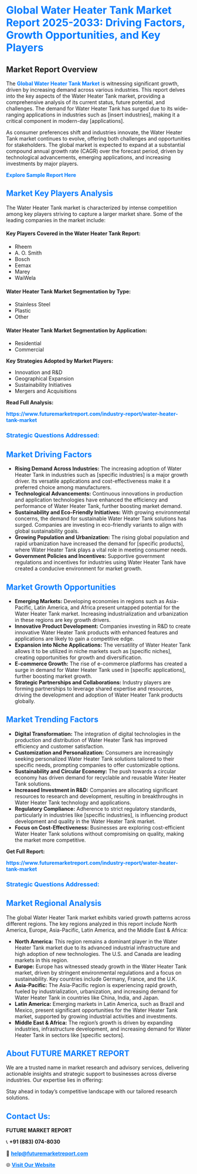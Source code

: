 <h1 style="color: #007BFF;">Global Water Heater Tank Market Report 2025-2033: Driving Factors, Growth Opportunities, and Key Players</h1>

<section id="overview">
<h2>Market Report Overview</h2>
<p>The <a href="https://www.futuremarketreport.com/industry-report/water-heater-tank-market" style="color: #007BFF; text-decoration: none;"><strong>Global Water Heater Tank Market</strong></a> is witnessing significant growth, driven by increasing demand across various industries. This report delves into the key aspects of the Water Heater Tank market, providing a comprehensive analysis of its current status, future potential, and challenges. The demand for Water Heater Tank has surged due to its wide-ranging applications in industries such as [insert industries], making it a critical component in modern-day [applications].</p>
<p>As consumer preferences shift and industries innovate, the Water Heater Tank market continues to evolve, offering both challenges and opportunities for stakeholders. The global market is expected to expand at a substantial compound annual growth rate (CAGR) over the forecast period, driven by technological advancements, emerging applications, and increasing investments by major players.</p>
</section>

<section id="overview">
<p><a href="https://www.futuremarketreport.com/request-sample/reportId=84703" style="color: #007BFF; text-decoration: none;"><strong>Explore Sample Report Here</strong></a></p>
</section>

<section id="key-players">
<h2 style="color: #007BFF;">Market Key Players Analysis</h2>
<p>The Water Heater Tank market is characterized by intense competition among key players striving to capture a larger market share. Some of the leading companies in the market include:</p>
<h4>Key Players Covered in the Water Heater Tank Report:</h4>
<ul><li>Rheem</li><li>A. O. Smith</li><li>Bosch</li><li>Eemax</li><li>Marey</li><li>WaiWela</li></ul>
<h4>Water Heater Tank Market Segmentation by Type:</h4>
<ul><li>Stainless Steel</li><li>Plastic</li><li>Other</li></ul>

<h4>Water Heater Tank Market Segmentation by Application:</h4>
<ul><li>Residential</li><li>Commercial</li></ul>
<p><strong>Key Strategies Adopted by Market Players:</strong></p>
<ul>
<li>Innovation and R&D</li>
<li>Geographical Expansion</li>
<li>Sustainability Initiatives</li>
<li>Mergers and Acquisitions</li>
</ul>
</section>

<section>
<p><strong>Read Full Analysis: </strong></p><a href="https://www.futuremarketreport.com/industry-report/water-heater-tank-market" style="color: #007BFF; text-decoration: none;"><strong>https://www.futuremarketreport.com/industry-report/water-heater-tank-market</strong></a>
<h3 style="color: #007BFF;">Strategic Questions Addressed:</h3>
</section>

<section id="driving-factors">
<h2 style="color: #007BFF;">Market Driving Factors</h2>
<ul>
<li><strong>Rising Demand Across Industries:</strong> The increasing adoption of Water Heater Tank in industries such as [specific industries] is a major growth driver. Its versatile applications and cost-effectiveness make it a preferred choice among manufacturers.</li>
<li><strong>Technological Advancements:</strong> Continuous innovations in production and application technologies have enhanced the efficiency and performance of Water Heater Tank, further boosting market demand.</li>
<li><strong>Sustainability and Eco-Friendly Initiatives:</strong> With growing environmental concerns, the demand for sustainable Water Heater Tank solutions has surged. Companies are investing in eco-friendly variants to align with global sustainability goals.</li>
<li><strong>Growing Population and Urbanization:</strong> The rising global population and rapid urbanization have increased the demand for [specific products], where Water Heater Tank plays a vital role in meeting consumer needs.</li>
<li><strong>Government Policies and Incentives:</strong> Supportive government regulations and incentives for industries using Water Heater Tank have created a conducive environment for market growth.</li>
</ul>
</section>

<section id="growth-opportunities">
<h2 style="color: #007BFF;">Market Growth Opportunities</h2>
<ul>
<li><strong>Emerging Markets:</strong> Developing economies in regions such as Asia-Pacific, Latin America, and Africa present untapped potential for the Water Heater Tank market. Increasing industrialization and urbanization in these regions are key growth drivers.</li>
<li><strong>Innovative Product Development:</strong> Companies investing in R&D to create innovative Water Heater Tank products with enhanced features and applications are likely to gain a competitive edge.</li>
<li><strong>Expansion into Niche Applications:</strong> The versatility of Water Heater Tank allows it to be utilized in niche markets such as [specific niches], creating opportunities for growth and diversification.</li>
<li><strong>E-commerce Growth:</strong> The rise of e-commerce platforms has created a surge in demand for Water Heater Tank used in [specific applications], further boosting market growth.</li>
<li><strong>Strategic Partnerships and Collaborations:</strong> Industry players are forming partnerships to leverage shared expertise and resources, driving the development and adoption of Water Heater Tank products globally.</li>
</ul>
</section>

<section id="trending-factors">
<h2 style="color: #007BFF;">Market Trending Factors</h2>
<ul>
<li><strong>Digital Transformation:</strong> The integration of digital technologies in the production and distribution of Water Heater Tank has improved efficiency and customer satisfaction.</li>
<li><strong>Customization and Personalization:</strong> Consumers are increasingly seeking personalized Water Heater Tank solutions tailored to their specific needs, prompting companies to offer customizable options.</li>
<li><strong>Sustainability and Circular Economy:</strong> The push towards a circular economy has driven demand for recyclable and reusable Water Heater Tank solutions.</li>
<li><strong>Increased Investment in R&D:</strong> Companies are allocating significant resources to research and development, resulting in breakthroughs in Water Heater Tank technology and applications.</li>
<li><strong>Regulatory Compliance:</strong> Adherence to strict regulatory standards, particularly in industries like [specific industries], is influencing product development and quality in the Water Heater Tank market.</li>
<li><strong>Focus on Cost-Effectiveness:</strong> Businesses are exploring cost-efficient Water Heater Tank solutions without compromising on quality, making the market more competitive.</li>
</ul>
</section>

<section>
<p><strong>Get Full Report: </strong></p><a href="https://www.futuremarketreport.com/industry-report/water-heater-tank-market" style="color: #007BFF; text-decoration: none;"><strong>https://www.futuremarketreport.com/industry-report/water-heater-tank-market</strong></a>
<h3 style="color: #007BFF;">Strategic Questions Addressed:</h3>
</section>


<section id="regional-analysis">
<h2 style="color: #007BFF;">Market Regional Analysis</h2>
<p>The global Water Heater Tank market exhibits varied growth patterns across different regions. The key regions analyzed in this report include North America, Europe, Asia-Pacific, Latin America, and the Middle East & Africa:</p>
<ul>
<li><strong>North America:</strong> This region remains a dominant player in the Water Heater Tank market due to its advanced industrial infrastructure and high adoption of new technologies. The U.S. and Canada are leading markets in this region.</li>
<li><strong>Europe:</strong> Europe has witnessed steady growth in the Water Heater Tank market, driven by stringent environmental regulations and a focus on sustainability. Key countries include Germany, France, and the U.K.</li>
<li><strong>Asia-Pacific:</strong> The Asia-Pacific region is experiencing rapid growth, fueled by industrialization, urbanization, and increasing demand for Water Heater Tank in countries like China, India, and Japan.</li>
<li><strong>Latin America:</strong> Emerging markets in Latin America, such as Brazil and Mexico, present significant opportunities for the Water Heater Tank market, supported by growing industrial activities and investments.</li>
<li><strong>Middle East & Africa:</strong> The region’s growth is driven by expanding industries, infrastructure development, and increasing demand for Water Heater Tank in sectors like [specific sectors].</li>
</ul>
</section>

<footer>
<h2 style="color: #007BFF;">About FUTURE MARKET REPORT</h2>
<p>We are a trusted name in market research and advisory services, delivering actionable insights and strategic support to businesses across diverse industries. Our expertise lies in offering:</p>

<p>Stay ahead in today’s competitive landscape with our tailored research solutions.</p>

<h2 style="color: #007BFF;">Contact Us:</h2>
<p><strong>FUTURE MARKET REPORT</strong></p>
<p>📞 <strong>+91 (883) 074-8030</strong></p>
<p>📧 <strong><a href="mailto:help@futuremarketreport.com" style="color: #007BFF;">help@futuremarketreport.com</a></strong></p>
<p>🌐 <strong><a href="https://www.futuremarketreport.com/" style="color: #007BFF;">Visit Our Website</a></strong></p>
</footer>